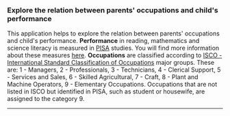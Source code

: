 ### Explore the relation between parents' occupations and child's performance

This application helps to explore the relation between parents' occupations and child's performance. **Performance** in reading, mathematics and science literacy is measured in [PISA](https://www.oecd.org/pisa/) studies. You will find more information about these measures [here](http://www.oecd.org/pisa/keyfindings/pisa-2012-results.htm). **Occupations** are classified according to [ISCO - International Standard Classification of Occupations](http://www.ilo.org/public/english/bureau/stat/isco/) major groups. These are: 1 -	Managers, 2 -	Professionals, 3 - Technicians, 4 -	Clerical Support, 5 - Services and Sales, 6 - Skilled Agricultural, 7 - Craft, 8 - Plant and Machine Operators, 9 -	Elementary Occupations. Occupations that are not listed in ISCO but identified in PISA, such as student or housewife, are assigned to the category 9. 

***

